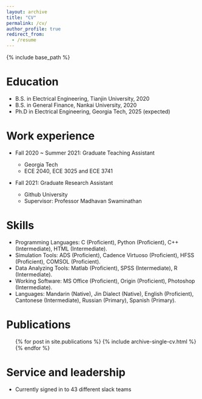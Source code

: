 ```yaml
---
layout: archive
title: "CV"
permalink: /cv/
author_profile: true
redirect_from:
  - /resume
---
```


{% include base_path %}

Education
======
* B.S. in Electrical Engineering, Tianjin University, 2020
* B.S. in General Finance, Nankai University, 2020
* Ph.D in Electrical Engineering, Georgia Tech, 2025 (expected)

Work experience
======
* Fall 2020 ~ Summer 2021: Graduate Teaching Assistant
  * Georgia Tech
  * ECE 2040, ECE 3025 and ECE 3741

* Fall 2021: Graduate Research Assistant
  * Github University
  * Supervisor: Professor Madhavan Swaminathan
  
Skills
======
* Programming Languages: C (Proficient), Python (Proficient), C++ (Intermediate), HTML (Intermediate).
* Simulation Tools: ADS (Proficient), Cadence Virtuoso (Proficient), HFSS (Proficient), COMSOL (Proficient).
* Data Analyzing Tools: Matlab (Proficient), SPSS (Intermediate), R (Intermediate).
* Working Software: MS Office (Proficient), Origin (Proficient), Photoshop (Intermediate).
* Languages: Mandarin (Native), Jin Dialect (Native), English (Proficient), Cantonese (Intermediate), Russian (Primary), Spanish (Primary).

Publications
======
  <ul>{% for post in site.publications %}
    {% include archive-single-cv.html %}
  {% endfor %}</ul>
    
Service and leadership
======
* Currently signed in to 43 different slack teams
